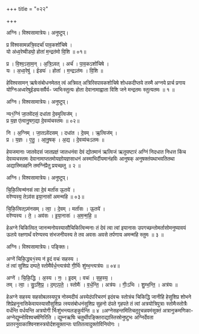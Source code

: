 +++
title = "०२२"

+++


अग्निः। विश्वसामात्रेयः। अनुष्टुप्।

प्र वि॑श्वसामन्नत्रि॒वदर्चा॑ पाव॒कशो॑चिषे ।  
यो अ॑ध्व॒रेष्वीड्यो॒ होता॑ म॒न्द्रत॑मो वि॒शि ॥ ०१॥

प्र । वि॒श्व॒ऽसा॒म॒न् । अ॒त्रि॒ऽवत् । अर्च॑ । पा॒व॒कऽशो॑चिषे ।  
यः । अ॒ध्व॒रेषु॑ । ईड्यः॑ । होता॑ । म॒न्द्रऽत॑मः । वि॒शि ॥

हेविश्वसामन् ऋषेःसंबोधनमेतत् त्वं अत्रिवत् अत्रिरिवपावकशोचिषे शोधकदीप्तये तस्मै अग्नये प्रार्च प्रगाय योग्निःअध्वरेषुईड्यःसर्वैर्य- ज्वभिःस्तुत्यः होता देवानामाह्वाता विशि जने मन्द्रतमः स्तुत्यतमः ॥ १ ॥

अग्निः। विश्वसामात्रेयः। अनुष्टुप्।

न्य१॒॑ग्निं जा॒तवे॑दसं॒ दधा॑ता दे॒वमृ॒त्विज॑म् ।  
प्र य॒ज्ञ ए॑त्वानु॒षग॒द्या दे॒वव्य॑चस्तमः ॥ ०२॥

नि । अ॒ग्निम् । जा॒तऽवे॑दसम् । दधा॑त । दे॒वम् । ऋ॒त्विज॑म् ।  
प्र । य॒ज्ञः । ए॒तु॒ । आ॒नु॒षक् । अ॒द्य । दे॒वव्य॑चःऽतमः ॥

हेयजमानाः जातवेदसं जातप्रज्ञं जातधनंवा देवं द्योतमानं ऋत्विजं ऋतुयष्टारं अग्निं निदधात निधत्त किंच देवव्यचस्तमः देवानामाप्ततमोयज्ञोयज्ञसाधनं अस्माभिर्दीयमानंहविः आनुषक् अनुषक्तंयथाभवतितथा अद्यास्मिन्नहनि तमग्निंप्रैतु प्रयच्छतु ॥ २ ॥

अग्निः। विश्वसामात्रेयः। अनुष्टुप्।

चि॒कि॒त्विन्म॑नसं त्वा दे॒वं मर्ता॑स ऊ॒तये॑ ।  
वरे॑ण्यस्य॒ तेऽव॑स इया॒नासो॑ अमन्महि ॥ ०३॥

चि॒कि॒त्वित्ऽम॑नसम् । त्वा॒ । दे॒वम् । मर्ता॑सः । ऊ॒तये॑ ।  
वरे॑ण्यस्य । ते॒ । अव॑सः । इ॒या॒नासः॑ । अ॒म॒न्म॒हि॒ ॥

हेअग्ने चिकित्वित् जानन्मनोयस्यासौचिकित्विन्मनाः तं देवं त्वा त्वां इयानासः उपगच्छन्तोमर्तासोमनुष्यावयं ऊतये रक्षणार्थं वरेण्यस्य संभजनीयस्य ते तव अवसः अवसे तर्पणाय अमन्महि स्तुमः ॥ ३ ॥

अग्निः। विश्वसामात्रेयः। पङ्क्तिः।

अग्ने॑ चिकि॒द्ध्य१॒॑स्य न॑ इ॒दं वचः॑ सहस्य ।  
तं त्वा॑ सुशिप्र दम्पते॒ स्तोमै॑र्वर्ध॒न्त्यत्र॑यो गी॒र्भिः शु॑म्भ॒न्त्यत्र॑यः ॥ ०४॥

अग्ने॑ । चि॒कि॒द्धि । अ॒स्य । नः॒ । इ॒दम् । वचः॑ । स॒ह॒स्य॒ ।  
तम् । त्वा॒ । सु॒ऽशि॒प्र॒ । द॒म्ऽप॒ते॒ । स्तोमैः॑ । व॒र्ध॒न्ति॒ । अत्र॑यः । गीः॒ऽभिः । शु॒म्भ॒न्ति॒ । अत्र॑यः ॥

हेअग्ने सहस्य सहसोबलस्यपुत्र नोस्मदीयं अस्येदंपरिचरणं इदंवचः स्तोत्रंच चिकिद्धि जानीहि हेसुशिप्र शोभने शिप्रेहनूनासिकेवायस्यासौसुशिप्रः त्स्यसंबोधनंसुशिप्र सुहनो दंपते गृहपते तं त्वां अत्रयोत्रिपुत्राः स्तोमैःस्तोत्रैः वर्धन्ति वर्धयन्ति अत्रयोगी र्भिःशुंभन्त्यलङ्कुर्वन्ति ॥ ४ ॥अग्नेसहन्तमितिचतुरृचन्नवमंसूक्तं अत्रानुक्रमणिका-अग्नेद्युम्नोविश्वचर्षणिरिति । द्युम्नऋषिः चतुर्थीपङ्क्तिराद्यास्तिस्रोनुष्टुभः अग्निर्देवता प्रातरनुवाकाश्विनशस्त्रयोर्दशसूक्तान्तः पातितत्वादुक्तोविनियोगः ।